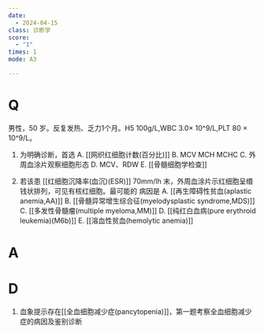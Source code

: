 ```yaml
---
date:
  - 2024-04-15
class: 诊断学
score:
  - "1"
times: 1
mode: A3

---
```



# Q
男性，50 岁。反复发热、乏力1个月。H5 100g/L,WBC 3.0× 10^9/L,PLT 80 × 10^9/L。

1. 为明确诊断，首选
A. [[网织红细胞计数(百分比)]]
B. MCV MCH MCHC
C. 外周血涂片观察细胞形态 
D. MCV、RDW
E. [[骨髓细胞学检查]]

2. 若该患 [[红细胞沉降率(血沉)(ESR)]] 70mm/lh 末，外周血涂片示红细胞呈缗钱状排列，可见有核红细胞。最可能的
病因是
A. [[再生障碍性贫血(aplastic anemia,AA)]]
B. [[骨髓异常增生综合征(myelodysplastic syndrome,MDS)]]
C. [[多发性骨髓瘤(multiple myeloma,MM)]]
D. [[纯红白血病(pure erythroid leukemia)(M6b)]]
E. [[溶血性贫血(hemolytic anemia)]]

# A




# D
1. 血象提示存在[[全血细胞减少症(pancytopenia)]]，第一题考察全血细胞减少症的病因及鉴别诊断